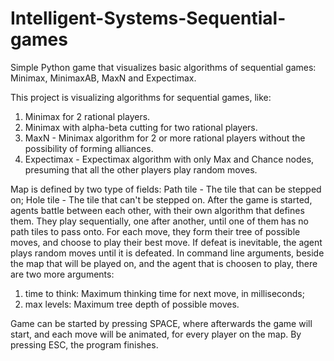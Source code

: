 # Intelligent-Systems-Sequential-games
Simple Python game that visualizes basic algorithms of sequential games: Minimax, MinimaxAB, MaxN and Expectimax.

This project is visualizing algorithms for sequential games, like:
1) Minimax for 2 rational players.
2) Minimax with alpha-beta cutting for two rational players.
3) MaxN - Minimax algorithm for 2 or more rational players without the possibility of forming alliances.
4) Expectimax - Expectimax algorithm with only Max and Chance nodes, presuming that all the other players play random moves.

Map is defined by two type of fields: Path tile - The tile that can be stepped on; Hole tile - The tile that can't be stepped on.
After the game is started, agents battle between each other, with their own algorithm that defines them. They play sequentially, one after another, until one of them has no
path tiles to pass onto. For each move, they form their tree of possible moves, and choose to play their best move. If defeat is inevitable, the agent plays random moves until
it is defeated. In command line arguments, beside the map that will be played on, and the agent that is choosen to play, there are two more arguments: 
1) time to think: Maximum thinking time for next move, in milliseconds;
2) max levels: Maximum tree depth of possible moves.

Game can be started by pressing SPACE, where afterwards the game will start, and each move will be animated, for every player on the map.
By pressing ESC, the program finishes.
